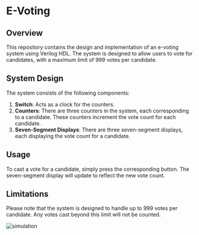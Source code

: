 # E-Voting

## Overview
This repository contains the design and implementation of an e-voting system using Verilog HDL. The system is designed to allow users to vote for candidates, with a maximum limit of 999 votes per candidate.

## System Design
The system consists of the following components:

1. **Switch**: Acts as a clock for the counters.
2. **Counters**: There are three counters in the system, each corresponding to a candidate. These counters increment the vote count for each candidate.
3. **Seven-Segment Displays**: There are three seven-segment displays, each displaying the vote count for a candidate.

## Usage
To cast a vote for a candidate, simply press the corresponding button. The seven-segment display will update to reflect the new vote count.

## Limitations
Please note that the system is designed to handle up to 999 votes per candidate. Any votes cast beyond this limit will not be counted.

![simulation](https://github.com/farra-h/E-Voting/assets/134429241/1a966883-1668-4fc9-887e-8c2ad1a75c0c)
